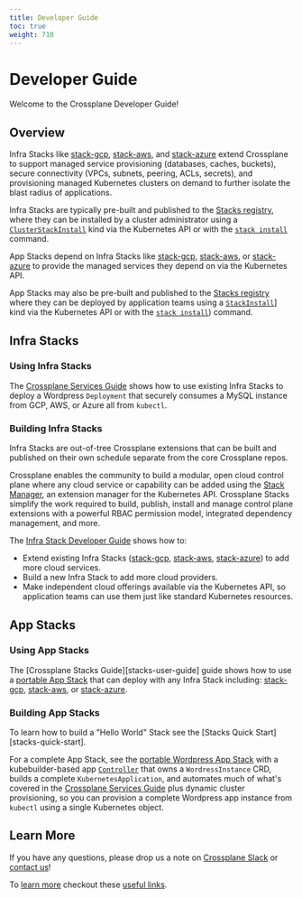 ```yaml
---
title: Developer Guide
toc: true
weight: 710
---
```

# Developer Guide

Welcome to the Crossplane Developer Guide!

## Overview 

Infra Stacks like [stack-gcp][stack-gcp], [stack-aws][stack-aws], and
[stack-azure][stack-azure] extend Crossplane to support managed service
provisioning (databases, caches, buckets), secure connectivity (VPCs, subnets,
peering, ACLs, secrets), and provisioning managed Kubernetes clusters on demand
to further isolate the blast radius of applications. 

Infra Stacks are typically pre-built and published to the [Stacks
registry][stack-registry], where they can be installed by a cluster
administrator using a [`ClusterStackInstall`][stack-install-docs] kind via the
Kubernetes API or with the [`stack install`][crossplane-cli-usage] command.

App Stacks depend on Infra Stacks like [stack-gcp][stack-gcp],
[stack-aws][stack-aws], or [stack-azure][stack-azure] to provide the managed
services they depend on via the Kubernetes API.

App Stacks may also be pre-built and published to the [Stacks
registry][stack-registry] where they can be deployed by application teams using
a [`StackInstall`][crossplane-cli-usage]] kind via the Kubernetes API or with
the [`stack install`][crossplane-cli-usage]) command.

## Infra Stacks 

### Using Infra Stacks 

The [Crossplane Services Guide][services-user-guide] shows how to use existing
 Infra Stacks to deploy a Wordpress `Deployment` that securely consumes a MySQL
 instance from GCP, AWS, or Azure all from `kubectl`. 

### Building Infra Stacks

Infra Stacks are out-of-tree Crossplane extensions that can be built and
published on their own schedule separate from the core Crossplane repos.

Crossplane enables the community to build a modular, open cloud control plane
where any cloud service or capability can be added using the [Stack
Manager][stack-manager], an extension manager for the Kubernetes API. Crossplane
Stacks simplify the work required to build, publish, install and manage control
plane extensions with a powerful RBAC permission model, integrated dependency
management, and more.

The [Infra Stack Developer Guide][infra-stack-developer-guide] shows how to:

* Extend existing Infra Stacks ([stack-gcp][stack-gcp], [stack-aws][stack-aws],
  [stack-azure][stack-azure]) to add more cloud services.
* Build a new Infra Stack to add more cloud providers.
* Make independent cloud offerings available via the Kubernetes API, so
  application teams can use them just like standard Kubernetes resources.

## App Stacks

### Using App Stacks

The [Crossplane Stacks Guide][stacks-user-guide] guide shows how to use a
[portable App Stack][stack-wordpress-registry] that can deploy with any Infra
Stack including: [stack-gcp][stack-gcp], [stack-aws][stack-aws], or
[stack-azure][stack-azure].

### Building App Stacks

To learn how to build a "Hello World" Stack see the [Stacks Quick
Start][stacks-quick-start].

For a complete App Stack, see the [portable Wordpress App
Stack][stack-wordpress] with a kubebuilder-based app
[`Controller`][kubernetes-controller] that owns a `WordressInstance` CRD, builds
a complete `KubernetesApplication`, and automates much of what's covered in the
[Crossplane Services Guide][services-user-guide] plus dynamic cluster
provisioning, so you can provision a complete Wordpress app instance from
`kubectl` using a single Kubernetes object.

## Learn More

If you have any questions, please drop us a note on [Crossplane
Slack][join-crossplane-slack] or [contact us][contact-us]!

To [learn more][learn-more] checkout these [useful links][learn-more].

<!-- Named links -->
[services-user-guide]: services-guide.md
[stack-user-guide]: stacks-guide.md
[stack-registry]: https://hub.docker.com/search?q=crossplane&type=image
[crossplane-cli-usage]: https://github.com/crossplaneio/crossplane-cli#usage
[stack-install-docs]: https://github.com/crossplaneio/crossplane/blob/master/design/design-doc-stacks.md#installation-flow
[stack-gcp]: https://github.com/crossplaneio/stack-gcp
[stack-aws]: https://github.com/crossplaneio/stack-aws
[stack-azure]: https://github.com/crossplaneio/stack-azure
[stack-wordpress]: https://github.com/crossplaneio/sample-stack-wordpress
[stack-wordpress-registry]: https://hub.docker.com/r/crossplane/sample-stack-wordpress
[stack-manager]: https://github.com/crossplaneio/crossplane/blob/master/design/design-doc-stacks.md#terminology
[infra-stack-developer-guide]: developer-guide.md
[stack-quick-start]: https://github.com/crossplaneio/crossplane-cli#quick-start-stacks
[kubernetes-controller]: https://kubernetes.io/docs/concepts/extend-kubernetes/api-extension/custom-resources/#custom-controllers
[join-crossplane-slack]: https://slack.crossplane.io
[contact-us]: https://github.com/crossplaneio/crossplane#contact
[learn-more]: learn-more.md
